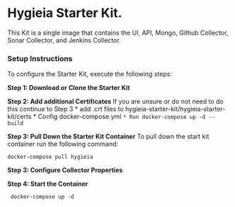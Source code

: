 <!---
    Licensed to the Apache Software Foundation (ASF) under one or more
    contributor license agreements.  See the NOTICE file distributed with
    this work for additional information regarding copyright ownership.
    The ASF licenses this file to You under the Apache License, Version 2.0
    (the "License"); you may not use this file except in compliance with
    the License.  You may obtain a copy of the License at
    
        http://www.apache.org/licenses/LICENSE-2.0
    
    Unless required by applicable law or agreed to in writing, software
    distributed under the License is distributed on an "AS IS" BASIS,
    WITHOUT WARRANTIES OR CONDITIONS OF ANY KIND, either express or implied.
    See the License for the specific language governing permissions and
    limitations under the License.
-->
Hygieia Starter Kit.
===============================
This Kit is a single image that contains the UI, API, Mongo, Github Collector, Sonar Collector, and Jenkins Collector.

### Setup Instructions
To configure the Starter Kit, execute the following steps:

**Step 1: Download or Clone the Starter Kit**

**Step 2: Add additional Certificates**
If you are unsure or do not need to do this continue to Step 3
    * add .crt files to hygieia-starter-kit/hygieia-starter-kit/certs
    * Config docker-compose.yml
    ```
    * Run docker-compose up -d --build
    ```

**Step 3: Pull Down the Starter Kit Container**
To pull down the start kit container run the following command:
```
docker-compose pull hygieia
```

**Step 3: Configure Collector Properties**


**Step 4: Start the Container**
```
 docker-compose up -d
```

